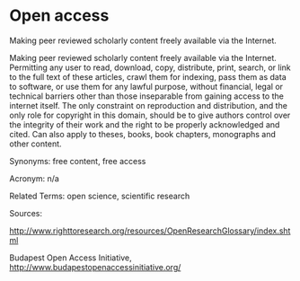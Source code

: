 # Open access
 
Making peer reviewed scholarly content freely available via the Internet.
 
Making peer reviewed scholarly content freely available via the Internet. Permitting any user to read, download, copy, distribute, print, search, or link to the full text of these articles, crawl them for indexing, pass them as data to software, or use them for any lawful purpose, without financial, legal or technical barriers other than those inseparable from gaining access to the internet itself. The only constraint on reproduction and distribution, and the only role for copyright in this domain, should be to give authors control over the integrity of their work and the right to be properly acknowledged and cited. Can also apply to theses, books, book chapters, monographs and other content.
 
Synonyms: free content, free access
 
Acronym: n/a
 
Related Terms: open science, scientific research
 
Sources:
 
http://www.righttoresearch.org/resources/OpenResearchGlossary/index.shtml
 
Budapest Open Access Initiative, http://www.budapestopenaccessinitiative.org/